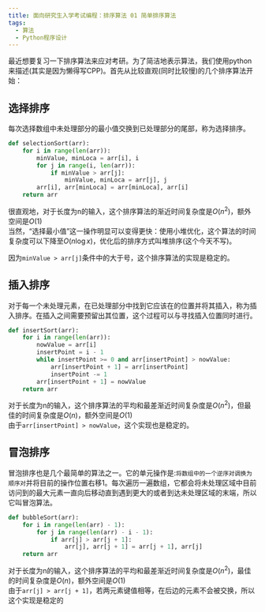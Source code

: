 ```yaml
---
title: 面向研究生入学考试编程：排序算法 01 简单排序算法
tags: 
  - 算法
  - Python程序设计
---
```


最近想要复习一下排序算法来应对考研。为了简洁地表示算法，我们使用python来描述(其实是因为懒得写CPP)。首先从比较直观(同时比较慢)的几个排序算法开始：

## 选择排序

每次选择数组中未处理部分的最小值交换到已处理部分的尾部，称为选择排序。

```py
def selectionSort(arr):
    for i in range(len(arr)):
        minValue, minLoca = arr[i], i
        for j in range(i, len(arr)):
            if minValue > arr[j]:
                minValue, minLoca = arr[j], j
        arr[i], arr[minLoca] = arr[minLoca], arr[i]
    return arr
```

很直观地，对于长度为n的输入，这个排序算法的渐近时间复杂度是$O(n^2)$，额外空间是$O(1)$  
当然，“选择最小值”这一操作明显可以变得更快：使用小堆优化，这个算法的时间复杂度可以下降至$O(n\log x)$，优化后的排序方式叫堆排序(这个今天不写)。  

因为`minValue > arr[j]`条件中的大于号，这个排序算法的实现是稳定的。

## 插入排序

对于每一个未处理元素，在已处理部分中找到它应该在的位置并将其插入，称为插入排序。在插入之间需要预留出其位置，这个过程可以与寻找插入位置同时进行。

```py
def insertSort(arr):
    for i in range(len(arr)):
        nowValue = arr[i]
        insertPoint = i - 1
        while insertPoint >= 0 and arr[insertPoint] > nowValue:
            arr[insertPoint + 1] = arr[insertPoint]
            insertPoint -= 1
        arr[insertPoint + 1] = nowValue
    return arr

```

对于长度为n的输入，这个排序算法的平均和最差渐近时间复杂度是$O(n^2)$，但最佳的时间复杂度是$O(n)$，额外空间是$O(1)$  
由于`arr[insertPoint] > nowValue`，这个实现也是稳定的。

## 冒泡排序

冒泡排序也是几个最简单的算法之一。它的单元操作是:`将数组中的一个逆序对调换为顺序对`并将目前的操作位置右移1。每次遍历一遍数组，它都会将未处理区域中目前访问到的最大元素一直向后移动直到遇到更大的或者到达未处理区域的末端，所以它叫冒泡算法。

```py
def bubbleSort(arr):
    for i in range(len(arr) - 1):
        for j in range(len(arr) - i - 1):
            if arr[j] > arr[j + 1]:
                arr[j], arr[j + 1] = arr[j + 1], arr[j]
    return arr
```

对于长度为n的输入，这个排序算法的平均和最差渐近时间复杂度是$O(n^2)$，最佳的时间复杂度是$O(n)$，额外空间是$O(1)$  
由于`arr[j] > arr[j + 1]`，若两元素键值相等，在后边的元素不会被交换，所以这个实现是稳定的
